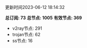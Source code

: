 更新时间2023-06-12 18:14:32

**总订阅: 73**
**总节点: 1005**
**有效节点: 369**
- v2ray节点: 291
- trojan节点: 62
- ss节点: 16
